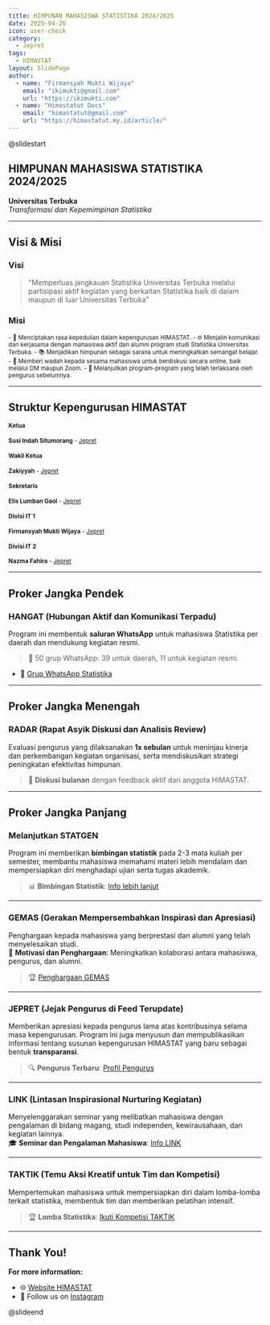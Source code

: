 ```yaml
---
title: HIMPUNAN MAHASISWA STATISTIKA 2024/2025
date: 2025-04-26
icon: user-check
category: 
  - Jepret
tags:
  - HIMASTAT
layout: SlidePage
author:
  - name: "Firmansyah Mukti Wijaya"
    email: "ikimukti@gmail.com"
    url: "https://ikimukti.com"
  - name: "Himastatut Docs"
    email: "himastatut@gmail.com"
    url: "https://himastatut.my.id/article/"
---
```


@slidestart

## HIMPUNAN MAHASISWA STATISTIKA 2024/2025
**Universitas Terbuka**  
_Transformasi dan Kepemimpinan Statistika_

---

## Visi & Misi

### **Visi**
> "Memperluas jangkauan Statistika Universitas Terbuka melalui partisipasi aktif kegiatan yang berkaitan Statistika baik di dalam maupun di luar Universitas Terbuka"

### **Misi**  
<small>
- 🌟 Menciptakan rasa kepedulian dalam kepengurusan HIMASTAT.  
- 🌐 Menjalin komunikasi dan kerjasama dengan mahasiswa aktif dan alumni program studi Statistika Universitas Terbuka.  
- 📚 Menjadikan himpunan sebagai sarana untuk meningkatkan semangat belajar.  
- 💬 Memberi wadah kepada sesama mahasiswa untuk berdiskusi secara online, baik melalui DM maupun Zoom.  
- 🔄 Melanjutkan program-program yang telah terlaksana oleh pengurus sebelumnya.
</small>

---

## Struktur Kepengurusan HIMASTAT

<small>

#### **Ketua**  
**Susi Indah Situmorang** - [Jepret](./portofolio/MHS043164149)

#### **Wakil Ketua**  
**Zakiyyah** - [Jepret](./portofolio/MHS044845085)

#### **Sekretaris**  
**Elis Lumban Gaol** - [Jepret](./portofolio/MHS044875482)

#### **Divisi IT 1**  
**Firmansyah Mukti Wijaya** - [Jepret](./portofolio/MHS050900568)

#### **Divisi IT 2**  
**Nazma Fahira** - [Jepret](./portofolio/MHS053284089)

</small>


---

## Proker Jangka Pendek

### **HANGAT (Hubungan Aktif dan Komunikasi Terpadu)**  
Program ini membentuk **saluran WhatsApp** untuk mahasiswa Statistika per daerah dan mendukung kegiatan resmi.  
> 📱 50 grup WhatsApp: 39 untuk daerah, 11 untuk kegiatan resmi.  
- 🔗 [Grup WhatsApp Statistika](https://chat.whatsapp.com/HLT9mlwDF6987pavHdCBXK)

---

## Proker Jangka Menengah

### **RADAR (Rapat Asyik Diskusi dan Analisis Review)**  
Evaluasi pengurus yang dilaksanakan **1x sebulan** untuk meninjau kinerja dan perkembangan kegiatan organisasi, serta mendiskusikan strategi peningkatan efektivitas himpunan.

> 💬 **Diskusi bulanan** dengan feedback aktif dari anggota HIMASTAT.  

---

## Proker Jangka Panjang

### **Melanjutkan STATGEN**  
Program ini memberikan **bimbingan statistik** pada 2-3 mata kuliah per semester, membantu mahasiswa memahami materi lebih mendalam dan mempersiapkan diri menghadapi ujian serta tugas akademik.

> 📊 **Bimbingan Statistik**: [Info lebih lanjut](./../../statgen/)

---

### **GEMAS (Gerakan Mempersembahkan Inspirasi dan Apresiasi)**  
Penghargaan kepada mahasiswa yang berprestasi dan alumni yang telah menyelesaikan studi.  
💪 **Motivasi dan Penghargaan**: Meningkatkan kolaborasi antara mahasiswa, pengurus, dan alumni.  
> 🏆 [Penghargaan GEMAS](./../../gemas/)

---

### **JEPRET (Jejak Pengurus di Feed Terupdate)**  
Memberikan apresiasi kepada pengurus lama atas kontribusinya selama masa kepengurusan. Program ini juga menyusun dan mempublikasikan informasi tentang susunan kepengurusan HIMASTAT yang baru sebagai bentuk **transparansi**.

> 🔍 **Pengurus Terbaru**: [Profil Pengurus](./../../jepret/jepret2024/)

---

### **LINK (Lintasan Inspirasional Nurturing Kegiatan)**  
Menyelenggarakan seminar yang melibatkan mahasiswa dengan pengalaman di bidang magang, studi independen, kewirausahaan, dan kegiatan lainnya.  
🎓 **Seminar dan Pengalaman Mahasiswa**: [Info LINK](./../../link/)

---

### **TAKTIK (Temu Aksi Kreatif untuk Tim dan Kompetisi)**  
Mempertemukan mahasiswa untuk mempersiapkan diri dalam lomba-lomba terkait statistika, membentuk tim dan memberikan pelatihan intensif.

> 🏆 **Lomba Statistika**: [Ikuti Kompetisi TAKTIK](./../../taktik/)

---

## Thank You!

**For more information:**
- 🌐 [Website HIMASTAT](https://statistika-fst.ut.ac.id/)
- 📱 Follow us on [Instagram](https://instagram.com/himastat_ut)


@slideend
